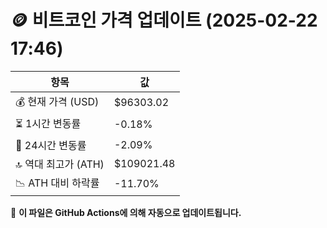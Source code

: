 # 🪙 비트코인 가격 업데이트 (2025-02-22 17:46)

| 항목                | 값 |
|--------------------|----------------|
| 💰 현재 가격 (USD) | $96303.02 |
| ⏳ 1시간 변동률    | -0.18% |
| 📆 24시간 변동률   | -2.09% |
| 🔝 역대 최고가 (ATH) | $109021.48 |
| 📉 ATH 대비 하락률 | -11.70% |

🔄 **이 파일은 GitHub Actions에 의해 자동으로 업데이트됩니다.**
